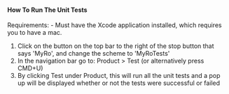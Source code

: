 #### How To Run The Unit Tests

Requirements:
    - Must have the Xcode application installed, which requires you to have a mac.

1. Click on the button on the top bar to the right of the stop button that says 'MyRo', and change the scheme to 'MyRoTests'
2. In the navigation bar go to: Product > Test (or alternatively press CMD+U)
3. By clicking Test under Product, this will run all the unit tests and a pop up will be displayed whether or not the tests were successful or failed
